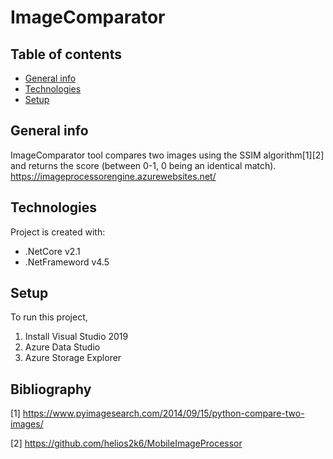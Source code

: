 # ImageComparator


## Table of contents
* [General info](#general-info)
* [Technologies](#technologies)
* [Setup](#setup)

## General info
ImageComparator tool compares two images using the SSIM algorithm[1][2] and returns the score (between 0-1, 0 being an identical match).
https://imageprocessorengine.azurewebsites.net/ 

## Technologies
Project is created with:
* .NetCore v2.1
* .NetFrameword v4.5
	
## Setup
To run this project, 
1. Install Visual Studio 2019
2. Azure Data Studio 
3. Azure Storage Explorer

## Bibliography
[1] https://www.pyimagesearch.com/2014/09/15/python-compare-two-images/

[2] https://github.com/helios2k6/MobileImageProcessor
